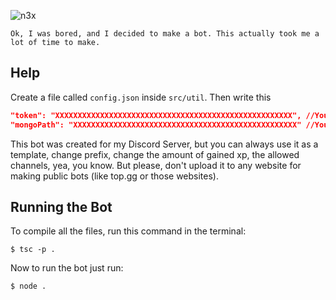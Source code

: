 ![n3x](https://github.com/ItsAmex/n3x-TypeScript/blob/main/src/assets/n3x-banner.png)

    Ok, I was bored, and I decided to make a bot. This actually took me a lot of time to make.

## Help

Create a file called `config.json` inside `src/util`. Then write this
```json
"token": "XXXXXXXXXXXXXXXXXXXXXXXXXXXXXXXXXXXXXXXXXXXXXXXXXXXXX", //Your bot's token
"mongoPath": "XXXXXXXXXXXXXXXXXXXXXXXXXXXXXXXXXXXXXXXXXXXXXXXXXX" //Your MongoDB path
```

This bot was created for my Discord Server, but you can always use it as a template, change prefix, change the amount of gained xp, the allowed channels, yea, you know. But please, don't upload it to any website for making public bots (like top.gg or those websites).

## Running the Bot

To compile all the files, run this command in the terminal:
```
$ tsc -p .
```

Now to run the bot just run:
```
$ node .
```